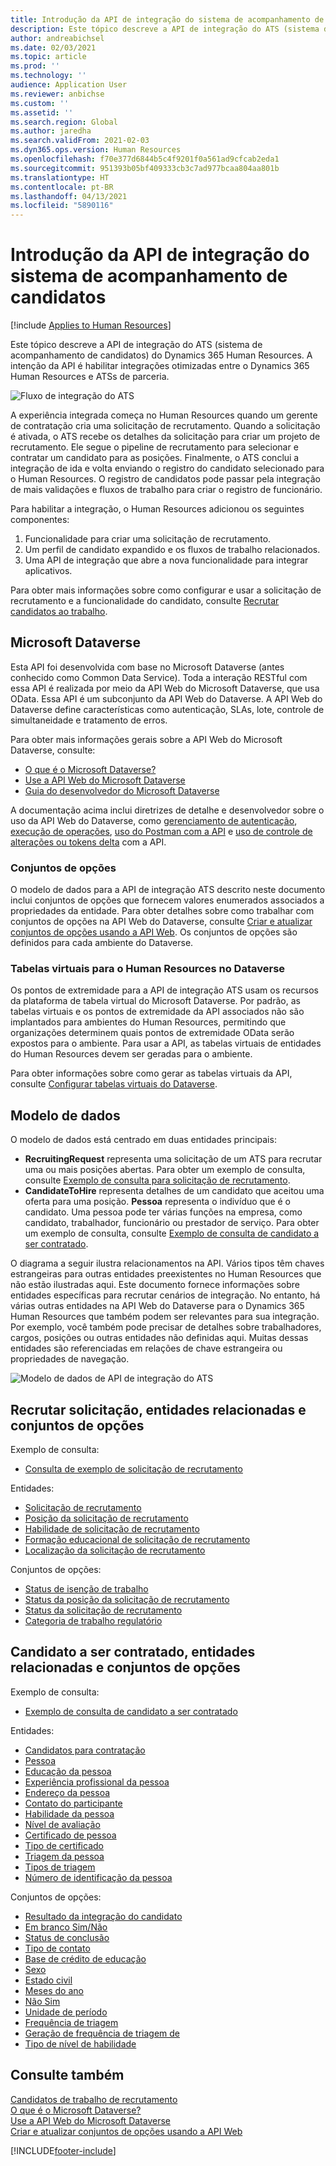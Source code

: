 ```yaml
---
title: Introdução da API de integração do sistema de acompanhamento de candidatos
description: Este tópico descreve a API de integração do ATS (sistema de acompanhamento de candidatos) do Dynamics 365 Human Resources.
author: andreabichsel
ms.date: 02/03/2021
ms.topic: article
ms.prod: ''
ms.technology: ''
audience: Application User
ms.reviewer: anbichse
ms.custom: ''
ms.assetid: ''
ms.search.region: Global
ms.author: jaredha
ms.search.validFrom: 2021-02-03
ms.dyn365.ops.version: Human Resources
ms.openlocfilehash: f70e377d6844b5c4f9201f0a561ad9cfcab2eda1
ms.sourcegitcommit: 951393b05bf409333cb3c7ad977bcaa804aa801b
ms.translationtype: HT
ms.contentlocale: pt-BR
ms.lasthandoff: 04/13/2021
ms.locfileid: "5890116"
---
```

# <a name="applicant-tracking-system-integration-api-introduction"></a>Introdução da API de integração do sistema de acompanhamento de candidatos

[!include [Applies to Human Resources](../includes/applies-to-hr.md)]

Este tópico descreve a API de integração do ATS (sistema de acompanhamento de candidatos) do Dynamics 365 Human Resources. A intenção da API é habilitar integrações otimizadas entre o Dynamics 365 Human Resources e ATSs de parceria.

![Fluxo de integração do ATS](media/hr-admin-integration-ats-api-introduction-flow.png)

A experiência integrada começa no Human Resources quando um gerente de contratação cria uma solicitação de recrutamento. Quando a solicitação é ativada, o ATS recebe os detalhes da solicitação para criar um projeto de recrutamento. Ele segue o pipeline de recrutamento para selecionar e contratar um candidato para as posições. Finalmente, o ATS conclui a integração de ida e volta enviando o registro do candidato selecionado para o Human Resources. O registro de candidatos pode passar pela integração de mais validações e fluxos de trabalho para criar o registro de funcionário.

Para habilitar a integração, o Human Resources adicionou os seguintes componentes:

1.  Funcionalidade para criar uma solicitação de recrutamento.
2.  Um perfil de candidato expandido e os fluxos de trabalho relacionados.
3.  Uma API de integração que abre a nova funcionalidade para integrar aplicativos.

Para obter mais informações sobre como configurar e usar a solicitação de recrutamento e a funcionalidade do candidato, consulte [Recrutar candidatos ao trabalho](hr-personnel-recruit.md).

## <a name="microsoft-dataverse"></a>Microsoft Dataverse

Esta API foi desenvolvida com base no Microsoft Dataverse (antes conhecido como Common Data Service). Toda a interação RESTful com essa API é realizada por meio da API Web do Microsoft Dataverse, que usa OData. Essa API é um subconjunto da API Web do Dataverse. A API Web do Dataverse define características como autenticação, SLAs, lote, controle de simultaneidade e tratamento de erros.

Para obter mais informações gerais sobre a API Web do Microsoft Dataverse, consulte:

- [O que é o Microsoft Dataverse?](/powerapps/maker/data-platform/data-platform-intro)
- [Use a API Web do Microsoft Dataverse](/powerapps/developer/data-platform/webapi/overview)
- [Guia do desenvolvedor do Microsoft Dataverse](/powerapps/developer/data-platform)

A documentação acima inclui diretrizes de detalhe e desenvolvedor sobre o uso da API Web do Dataverse, como [gerenciamento de autenticação](/powerapps/developer/data-platform/webapi/authenticate-web-api), [execução de operações](/powerapps/developer/data-platform/webapi/perform-operations-web-api), [uso do Postman com a API](/powerapps/developer/data-platform/webapi/use-postman-web-api) e [uso de controle de alterações ou tokens delta](/powerapps/developer/data-platform/use-change-tracking-synchronize-data-external-systems) com a API.

### <a name="option-sets"></a>Conjuntos de opções

O modelo de dados para a API de integração ATS descrito neste documento inclui conjuntos de opções que fornecem valores enumerados associados a propriedades da entidade. Para obter detalhes sobre como trabalhar com conjuntos de opções na API Web do Dataverse, consulte [Criar e atualizar conjuntos de opções usando a API Web](/powerapps/developer/data-platform/webapi/create-update-optionsets). Os conjuntos de opções são definidos para cada ambiente do Dataverse.

### <a name="virtual-tables-for-human-resources-in-dataverse"></a>Tabelas virtuais para o Human Resources no Dataverse

Os pontos de extremidade para a API de integração ATS usam os recursos da plataforma de tabela virtual do Microsoft Dataverse. Por padrão, as tabelas virtuais e os pontos de extremidade da API associados não são implantados para ambientes do Human Resources, permitindo que organizações determinem quais pontos de extremidade OData serão expostos para o ambiente. Para usar a API, as tabelas virtuais de entidades do Human Resources devem ser geradas para o ambiente. 

Para obter informações sobre como gerar as tabelas virtuais da API, consulte [Configurar tabelas virtuais do Dataverse](./hr-admin-integration-common-data-service-virtual-entities.md).

## <a name="data-model"></a>Modelo de dados

O modelo de dados está centrado em duas entidades principais:

- **RecruitingRequest** representa uma solicitação de um ATS para recrutar uma ou mais posições abertas. Para obter um exemplo de consulta, consulte [Exemplo de consulta para solicitação de recrutamento](hr-admin-integration-ats-api-recruiting-request-example-query.md).
- **CandidateToHire** representa detalhes de um candidato que aceitou uma oferta para uma posição. **Pessoa** representa o indivíduo que é o candidato. Uma pessoa pode ter várias funções na empresa, como candidato, trabalhador, funcionário ou prestador de serviço. Para obter um exemplo de consulta, consulte [Exemplo de consulta de candidato a ser contratado](hr-admin-integration-ats-api-candidate-to-hire-example-query.md).

O diagrama a seguir ilustra relacionamentos na API. Vários tipos têm chaves estrangeiras para outras entidades preexistentes no Human Resources que não estão ilustradas aqui. Este documento fornece informações sobre entidades específicas para recrutar cenários de integração. No entanto, há várias outras entidades na API Web do Dataverse para o Dynamics 365 Human Resources que também podem ser relevantes para sua integração. Por exemplo, você também pode precisar de detalhes sobre trabalhadores, cargos, posições ou outras entidades não definidas aqui. Muitas dessas entidades são referenciadas em relações de chave estrangeira ou propriedades de navegação.

![Modelo de dados de API de integração do ATS](media/hr-admin-integration-ats-api-data-model.png)

## <a name="recruiting-request-and-related-entities-and-option-sets"></a>Recrutar solicitação, entidades relacionadas e conjuntos de opções

Exemplo de consulta: 

- [Consulta de exemplo de solicitação de recrutamento](hr-admin-integration-ats-api-recruiting-request-example-query.md)

Entidades:

- [Solicitação de recrutamento](hr-admin-integration-ats-api-recruiting-request.md)
- [Posição da solicitação de recrutamento](hr-admin-integration-ats-api-recruiting-request-position.md)
- [Habilidade de solicitação de recrutamento](hr-admin-integration-ats-api-recruiting-request-skill.md)
- [Formação educacional de solicitação de recrutamento](hr-admin-integration-ats-api-recruiting-request-education.md)
- [Localização da solicitação de recrutamento](hr-admin-integration-ats-api-recruiting-request-location.md)

Conjuntos de opções:

- [Status de isenção de trabalho](hr-admin-integration-ats-api-job-exempt-status.md)
- [Status da posição da solicitação de recrutamento](hr-admin-integration-ats-api-recruiting-request-position-status.md)
- [Status da solicitação de recrutamento](hr-admin-integration-ats-api-recruiting-request-status.md)
- [Categoria de trabalho regulatório](hr-admin-integration-ats-api-regulatory-job-category.md)

## <a name="candidate-to-hire-and-related-entities-and-option-sets"></a>Candidato a ser contratado, entidades relacionadas e conjuntos de opções

Exemplo de consulta:

- [Exemplo de consulta de candidato a ser contratado](hr-admin-integration-ats-api-candidate-to-hire-example-query.md)

Entidades:

- [Candidatos para contratação](hr-admin-integration-ats-api-candidate-to-hire.md)
- [Pessoa](hr-admin-integration-ats-api-person.md)
- [Educação da pessoa](hr-admin-integration-ats-api-person-education.md)
- [Experiência profissional da pessoa](hr-admin-integration-ats-api-person-professional-experience.md)
- [Endereço da pessoa](hr-admin-integration-ats-api-person-address.md)
- [Contato do participante](hr-admin-integration-ats-api-party-contact.md)
- [Habilidade da pessoa](hr-admin-integration-ats-api-person-skill.md)
- [Nível de avaliação](hr-admin-integration-ats-api-rating-level.md)
- [Certificado de pessoa](hr-admin-integration-ats-api-person-certificate.md)
- [Tipo de certificado](hr-admin-integration-ats-api-certificate-type.md)
- [Triagem da pessoa](hr-admin-integration-ats-api-person-screening.md)
- [Tipos de triagem](hr-admin-integration-ats-api-screening-types.md)
- [Número de identificação da pessoa](hr-admin-integration-ats-api-person-identification-number.md)

Conjuntos de opções:

- [Resultado da integração do candidato](hr-admin-integration-ats-api-applicant-integration-result.md)
- [Em branco Sim/Não](hr-admin-integration-ats-api-blank-yes-no.md)
- [Status de conclusão](hr-admin-integration-ats-api-completion-status.md)
- [Tipo de contato](hr-admin-integration-ats-api-contact-type.md)
- [Base de crédito de educação](hr-admin-integration-ats-api-education-credit-basis.md)
- [Sexo](hr-admin-integration-ats-api-gender.md)
- [Estado civil](hr-admin-integration-ats-api-marital-status.md)
- [Meses do ano](hr-admin-integration-ats-api-months-of-year.md)
- [Não Sim](hr-admin-integration-ats-api-no-yes.md)
- [Unidade de período](hr-admin-integration-ats-api-period-unit.md)
- [Frequência de triagem](hr-admin-integration-ats-api-screening-frequency.md)
- [Geração de frequência de triagem de](hr-admin-integration-ats-api-screening-frequency-generate-from.md)
- [Tipo de nível de habilidade](hr-admin-integration-ats-api-skill-level-type.md)

## <a name="see-also"></a>Consulte também

[Candidatos de trabalho de recrutamento](hr-personnel-recruit.md)<br>
[O que é o Microsoft Dataverse?](/powerapps/maker/data-platform/data-platform-intro)<br>
[Use a API Web do Microsoft Dataverse](/powerapps/developer/data-platform/webapi/overview)<br>
[Criar e atualizar conjuntos de opções usando a API Web](/powerapps/developer/data-platform/webapi/create-update-optionsets)<br>

[!INCLUDE[footer-include](../includes/footer-banner.md)]